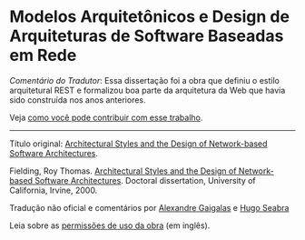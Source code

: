 # Modelos Arquitetônicos e Design de Arquiteturas de Software Baseadas em Rede

_Comentário do Tradutor_: Essa dissertação foi a obra que definiu o estilo arquitetural REST e formalizou boa parte da arquitetura da Web que havia sido construída nos anos anteriores. 

Veja [como você pode contribuir com esse trabalho](CONTRIBUTING.md).

---

Título original: [Architectural Styles and the Design of Network-based Software Architectures](https://www.ics.uci.edu/~fielding/pubs/dissertation/top.htm).

Fielding, Roy Thomas. [Architectural Styles and the Design of Network-based Software Architectures](https://www.ics.uci.edu/~fielding/pubs/dissertation/faq.htm). Doctoral dissertation, University of California, Irvine, 2000.

Tradução não oficial e comentários por [Alexandre Gaigalas](http://gaigalas.net) e [Hugo Seabra](http://twitter.com/hugoseabra19) 

Leia sobre as [permissões de uso da obra](https://www.ics.uci.edu/~fielding/pubs/dissertation/faq.htm) (em inglês).
